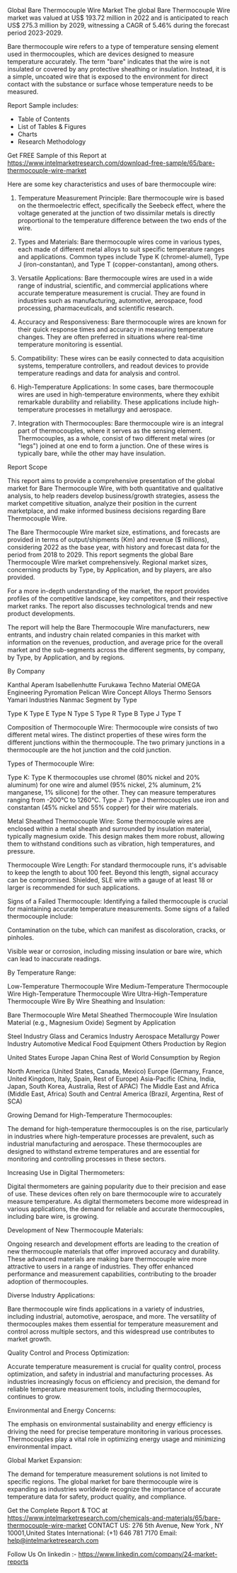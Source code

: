 Global Bare Thermocouple Wire Market
The global Bare Thermocouple Wire market was valued at US$ 193.72 million in 2022 and is anticipated to reach US$ 275.3 million by 2029, witnessing a CAGR of 5.46% during the forecast period 2023-2029.



Bare thermocouple wire refers to a type of temperature sensing element used in thermocouples, which are devices designed to measure temperature accurately. The term "bare" indicates that the wire is not insulated or covered by any protective sheathing or insulation. Instead, it is a simple, uncoated wire that is exposed to the environment for direct contact with the substance or surface whose temperature needs to be measured.

Report Sample includes:
- Table of Contents
- List of Tables & Figures
- Charts
- Research Methodology

Get FREE Sample of this Report at https://www.intelmarketresearch.com/download-free-sample/65/bare-thermocouple-wire-market




Here are some key characteristics and uses of bare thermocouple wire:



1. Temperature Measurement Principle: Bare thermocouple wire is based on the thermoelectric effect, specifically the Seebeck effect, where the voltage generated at the junction of two dissimilar metals is directly proportional to the temperature difference between the two ends of the wire.



2. Types and Materials: Bare thermocouple wires come in various types, each made of different metal alloys to suit specific temperature ranges and applications. Common types include Type K (chromel-alumel), Type J (iron-constantan), and Type T (copper-constantan), among others.



3. Versatile Applications: Bare thermocouple wires are used in a wide range of industrial, scientific, and commercial applications where accurate temperature measurement is crucial. They are found in industries such as manufacturing, automotive, aerospace, food processing, pharmaceuticals, and scientific research.



4. Accuracy and Responsiveness: Bare thermocouple wires are known for their quick response times and accuracy in measuring temperature changes. They are often preferred in situations where real-time temperature monitoring is essential.



5. Compatibility: These wires can be easily connected to data acquisition systems, temperature controllers, and readout devices to provide temperature readings and data for analysis and control.



6. High-Temperature Applications: In some cases, bare thermocouple wires are used in high-temperature environments, where they exhibit remarkable durability and reliability. These applications include high-temperature processes in metallurgy and aerospace.



7. Integration with Thermocouples: Bare thermocouple wire is an integral part of thermocouples, where it serves as the sensing element. Thermocouples, as a whole, consist of two different metal wires (or "legs") joined at one end to form a junction. One of these wires is typically bare, while the other may have insulation.

Report Scope



This report aims to provide a comprehensive presentation of the global market for Bare Thermocouple Wire, with both quantitative and qualitative analysis, to help readers develop business/growth strategies, assess the market competitive situation, analyze their position in the current marketplace, and make informed business decisions regarding Bare Thermocouple Wire.



The Bare Thermocouple Wire market size, estimations, and forecasts are provided in terms of output/shipments (Km) and revenue ($ millions), considering 2022 as the base year, with history and forecast data for the period from 2018 to 2029. This report segments the global Bare Thermocouple Wire market comprehensively. Regional market sizes, concerning products by Type, by Application, and by players, are also provided.



For a more in-depth understanding of the market, the report provides profiles of the competitive landscape, key competitors, and their respective market ranks. The report also discusses technological trends and new product developments.



The report will help the Bare Thermocouple Wire manufacturers, new entrants, and industry chain related companies in this market with information on the revenues, production, and average price for the overall market and the sub-segments across the different segments, by company, by Type, by Application, and by regions.

By Company



Kanthal
Aperam
Isabellenhutte
Furukawa Techno Material
OMEGA Engineering
Pyromation
Pelican Wire
Concept Alloys
Thermo Sensors
Yamari Industries
Nanmac
Segment by Type



Type K
Type E
Type N
Type S
Type R
Type B
Type J
Type T


Composition of Thermocouple Wire: Thermocouple wire consists of two different metal wires. The distinct properties of these wires form the different junctions within the thermocouple. The two primary junctions in a thermocouple are the hot junction and the cold junction.



Types of Thermocouple Wire:



Type K: Type K thermocouples use chromel (80% nickel and 20% aluminum) for one wire and alumel (95% nickel, 2% aluminum, 2% manganese, 1% silicone) for the other. They can measure temperatures ranging from -200°C to 1260°C.
Type J: Type J thermocouples use iron and constantan (45% nickel and 55% copper) for their wire materials.


Metal Sheathed Thermocouple Wire: Some thermocouple wires are enclosed within a metal sheath and surrounded by insulation material, typically magnesium oxide. This design makes them more robust, allowing them to withstand conditions such as vibration, high temperatures, and pressure.



Thermocouple Wire Length: For standard thermocouple runs, it's advisable to keep the length to about 100 feet. Beyond this length, signal accuracy can be compromised. Shielded, SLE wire with a gauge of at least 18 or larger is recommended for such applications.



Signs of a Failed Thermocouple: Identifying a failed thermocouple is crucial for maintaining accurate temperature measurements. Some signs of a failed thermocouple include:



Contamination on the tube, which can manifest as discoloration, cracks, or pinholes.



Visible wear or corrosion, including missing insulation or bare wire, which can lead to inaccurate readings.

By Temperature Range:



Low-Temperature Thermocouple Wire
Medium-Temperature Thermocouple Wire
High-Temperature Thermocouple Wire
Ultra-High-Temperature Thermocouple Wire
By Wire Sheathing and Insulation:



Bare Thermocouple Wire
Metal Sheathed Thermocouple Wire
Insulation Material (e.g., Magnesium Oxide)
Segment by Application



Steel Industry
Glass and Ceramics Industry
Aerospace
Metallurgy
Power Industry
Automotive
Medical
Food Equipment
Others
Production by Region



United States
Europe
Japan
China
Rest of World
Consumption by Region



North America (United States, Canada, Mexico)
Europe (Germany, France, United Kingdom, Italy, Spain, Rest of Europe)
Asia-Pacific (China, India, Japan, South Korea, Australia, Rest of APAC)
The Middle East and Africa (Middle East, Africa)
South and Central America (Brazil, Argentina, Rest of SCA)


Growing Demand for High-Temperature Thermocouples:



The demand for high-temperature thermocouples is on the rise, particularly in industries where high-temperature processes are prevalent, such as industrial manufacturing and aerospace. These thermocouples are designed to withstand extreme temperatures and are essential for monitoring and controlling processes in these sectors.



Increasing Use in Digital Thermometers:



Digital thermometers are gaining popularity due to their precision and ease of use. These devices often rely on bare thermocouple wire to accurately measure temperature. As digital thermometers become more widespread in various applications, the demand for reliable and accurate thermocouples, including bare wire, is growing.



Development of New Thermocouple Materials:



Ongoing research and development efforts are leading to the creation of new thermocouple materials that offer improved accuracy and durability. These advanced materials are making bare thermocouple wire more attractive to users in a range of industries. They offer enhanced performance and measurement capabilities, contributing to the broader adoption of thermocouples.



Diverse Industry Applications:



Bare thermocouple wire finds applications in a variety of industries, including industrial, automotive, aerospace, and more. The versatility of thermocouples makes them essential for temperature measurement and control across multiple sectors, and this widespread use contributes to market growth.



Quality Control and Process Optimization:



Accurate temperature measurement is crucial for quality control, process optimization, and safety in industrial and manufacturing processes. As industries increasingly focus on efficiency and precision, the demand for reliable temperature measurement tools, including thermocouples, continues to grow.



Environmental and Energy Concerns:



The emphasis on environmental sustainability and energy efficiency is driving the need for precise temperature monitoring in various processes. Thermocouples play a vital role in optimizing energy usage and minimizing environmental impact.



Global Market Expansion:



The demand for temperature measurement solutions is not limited to specific regions. The global market for bare thermocouple wire is expanding as industries worldwide recognize the importance of accurate temperature data for safety, product quality, and compliance.



Get the Complete Report & TOC at https://www.intelmarketresearch.com/chemicals-and-materials/65/bare-thermocouple-wire-market
CONTACT US:
276 5th Avenue, New York , NY 10001,United States
International: (+1) 646 781 7170
Email: help@intelmarketresearch.com

Follow Us On linkedin :- https://www.linkedin.com/company/24-market-reports
